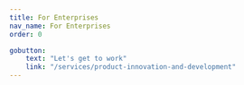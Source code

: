 ```yaml
---
title: For Enterprises
nav_name: For Enterprises
order: 0

gobutton:
    text: "Let's get to work"
    link: "/services/product-innovation-and-development"
---
```




<text-image image="/images/fe-1.png">
<template v-slot:left>

## PCDworks
# FOR ENTERPRISES

Opportunity’s knocking, the market wants your
next breakthrough. Get it ready and out the door
with a hand from us. Whether you need a push, a
pull, or both, we have the skill and expertise to
conceive, test, and create the innovation your
world is waiting for.

**Are you challenged to:**
* Keep capacity to keep projects moving
* Find talent to discover and drive great ideas to prototype
* Deliver results on time and on budget
* Show the market continued innovation

</template>
</text-image>

<image-text-tint image="/images/fe-2.png" :button="gobutton">
<template v-slot:right>

## It hinges on you. Swing into action now and see how we can help you succeed with:

* A diverse talent pool to discover and develop great ideas
* The capacity to find new approaches at problem-solving
* A track record of expertise bringing ideas to market
* Professionals to enhance and extend your R&D team
* A balance of business acumen and bold thinking

</template>
</image-text-tint>

<image-slide image="/images/fe-3.png">
<template>

"If your company is truly committed to ground breaking technology development and innovation
and you need thinking outside the box, look no further than PCDworks. The in-house technical
team is the best combination of scientists, engineers and problem solvers that | have ever seen.
They don’t take any challenge at face value. They take the deep dive necessary to find the best
solution from both the technical and market perspectives. PCDworks is the partner you want if the
goal is to create something game changing in your industry."

<center>

**John Dreu**\
VP Global New Product Development\
Ingersoll-Rand Security Technologies

</center>

</template>
</image-slide>